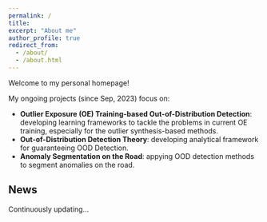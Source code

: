 ```yaml
---
permalink: /
title:
excerpt: "About me"
author_profile: true
redirect_from: 
  - /about/
  - /about.html
---
```


Welcome to my personal homepage!  

My ongoing projects (since Sep, 2023) focus on:
- **Outlier Exposure (OE) Training-based Out-of-Distribution Detection**: developing learning frameworks to tackle the problems in current OE training, especially for the outlier synthesis-based methods.
- **Out-of-Distribution Detection Theory**: developing analytical framework for guaranteeing OOD Detection.
- **Anomaly Segmentation on the Road**: appying OOD detection methods to segment anomalies on the road.

## News
Continuously updating...
